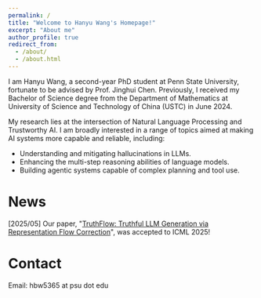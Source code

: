 ```yaml
---
permalink: /
title: "Welcome to Hanyu Wang's Homepage!"
excerpt: "About me"
author_profile: true
redirect_from: 
  - /about/
  - /about.html
---
```


I am Hanyu Wang, a second-year PhD student at Penn State University, fortunate to be advised by Prof. Jinghui Chen. Previously, I received my Bachelor of Science degree from the Department of Mathematics at University of Science and Technology of China (USTC) in June 2024.

My research lies at the intersection of Natural Language Processing and Trustworthy AI. I am broadly interested in a range of topics aimed at making AI systems more capable and reliable, including:

* Understanding and mitigating hallucinations in LLMs.
* Enhancing the multi-step reasoning abilities of language models.
* Building agentic systems capable of complex planning and tool use.

News
======

[2025/05] Our paper, "[TruthFlow: Truthful LLM Generation via Representation Flow Correction](https://arxiv.org/pdf/2502.04556)", was accepted to ICML 2025!


Contact
=======
Email: hbw5365 at psu dot edu

